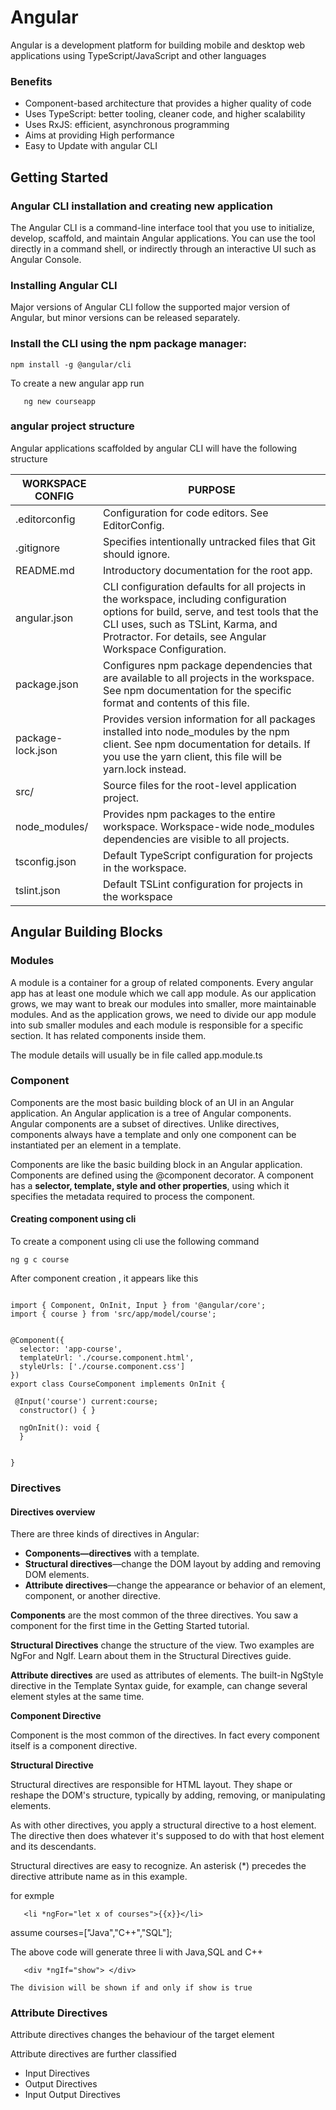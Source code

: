 # Angular

Angular is a development platform for building mobile and desktop web applications using TypeScript/JavaScript and other languages

### Benefits

* Component-based architecture that provides a higher quality of code
* Uses TypeScript: better tooling, cleaner code, and higher scalability
* Uses RxJS: efficient, asynchronous programming
* Aims at providing High performance
* Easy to Update with angular CLI

## Getting Started

### Angular CLI installation and creating new application

The Angular CLI is a command-line interface tool that you use to initialize, develop, scaffold, and maintain Angular applications. You can use the tool directly in a command shell, or indirectly through an interactive UI such as Angular Console.

### Installing Angular CLI
Major versions of Angular CLI follow the supported major version of Angular, but minor versions can be released separately.

### Install the CLI using the npm package manager:

```
npm install -g @angular/cli
```

To create a new angular app run

```
   ng new courseapp
```

### angular project structure

Angular applications scaffolded by angular CLI will have the following structure

WORKSPACE CONFIG  |	PURPOSE
------------------|-------------------
.editorconfig	| Configuration for code editors. See EditorConfig.
.gitignore	| Specifies intentionally untracked files that Git should ignore.
README.md |	Introductory documentation for the root app.
angular.json |	CLI configuration defaults for all projects in the workspace, including configuration options for build, serve, and test tools that the CLI uses, such as TSLint, Karma, and Protractor. For details, see Angular Workspace Configuration.
package.json |	Configures npm package dependencies that are available to all projects in the workspace. See npm documentation for the specific format and contents of this file.
package-lock.json |	Provides version information for all packages installed into node_modules by the npm client. See npm documentation for details. If you use the yarn client, this file will be yarn.lock instead.
src/	|Source files for the root-level application project.
node_modules/	| Provides npm packages to the entire workspace. Workspace-wide node_modules dependencies are visible to all projects.
tsconfig.json	| Default TypeScript configuration for projects in the workspace.
tslint.json |	Default TSLint configuration for projects in the workspace


## Angular Building Blocks

### Modules

A module is a container for a group of related components. Every angular app has at least one module which we call app module. As our application grows, we may want to break our modules into smaller, more maintainable modules. And as the application grows, we need to divide our app module into sub smaller modules and each module is responsible for a specific section. It has related components inside them.

The module details will usually be in file called app.module.ts

###  Component

Components are the most basic building block of an UI in an Angular application. An Angular application is a tree of Angular components. Angular components are a subset of directives. Unlike directives, components always have a template and only one component can be instantiated per an element in a template.

Components are like the basic building block in an Angular application. Components are defined using the @component decorator. A component has a __selector, template, style and other properties__, using which it specifies the metadata required to process the component.

#### Creating component using cli

To create a component using cli use the following command

```
ng g c course
```

After component creation , it appears like this

```

import { Component, OnInit, Input } from '@angular/core';
import { course } from 'src/app/model/course';


@Component({
  selector: 'app-course',
  templateUrl: './course.component.html',
  styleUrls: ['./course.component.css']
})
export class CourseComponent implements OnInit {

 @Input('course') current:course;
  constructor() { }

  ngOnInit(): void {
  }


}

```

### Directives


#### Directives overview
There are three kinds of directives in Angular:

* __Components—directives__ with a template.
* __Structural directives__—change the DOM layout by adding and removing DOM elements.
* __Attribute directives__—change the appearance or behavior of an element, component, or another directive.

__Components__ are the most common of the three directives. You saw a component for the first time in the Getting Started tutorial.

__Structural Directives__ change the structure of the view. Two examples are NgFor and NgIf. Learn about them in the Structural Directives guide.

__Attribute directives__ are used as attributes of elements. The built-in NgStyle directive in the Template Syntax guide, for example, can change several element styles at the same time.

__Component Directive__

  Component is the most common of the directives. In fact every component itself is
  a component directive.

__Structural Directive__

  Structural directives are responsible for HTML layout. They shape or reshape the DOM's structure, typically by adding, removing, or manipulating elements.

As with other directives, you apply a structural directive to a host element. The directive then does whatever it's supposed to do with that host element and its descendants.

Structural directives are easy to recognize. An asterisk (*) precedes the directive attribute name as in this example.

for exmple

```
   <li *ngFor="let x of courses">{{x}}</li>
```
 
 assume courses=["Java","C++","SQL"];

 The above code will generate three li with Java,SQL and C++

 ```
    <div *ngIf="show"> </div>
 ```

    The division will be shown if and only if show is true

### Attribute Directives

  Attribute directives changes the behaviour of the target element

  Attribute directives are further classified 

   * Input Directives
   * Output Directives
   * Input Output Directives
  